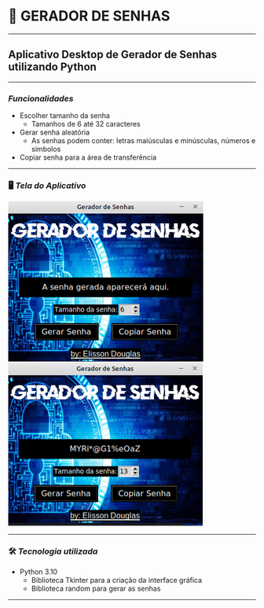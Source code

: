 # 🔑 __GERADOR DE SENHAS__
***
## __Aplicativo Desktop de Gerador de Senhas utilizando Python__
***
### *Funcionalidades*
- Escolher tamanho da senha
    - Tamanhos de 6 até 32 caracteres
- Gerar senha aleatória
    - As senhas podem conter: letras maiúsculas e minúsculas, números e simbolos
- Copiar senha para a área de transferência
***
### 🖥️  *Tela do Aplicativo*
![preview](imagens/preview.png)
![preview](imagens/preview2.png)
***
### 🛠️ *Tecnologia utilizada*
- Python 3.10
    - Biblioteca Tkinter para a criação da interface gráfica
    - Biblioteca random para gerar as senhas
***
